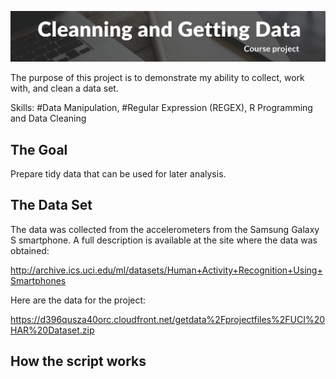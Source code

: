 ![Getting and Cleaning Data Course Project](./assets/cover.jpg?raw=true "Title")

The purpose of this project is to demonstrate my ability to collect, work with, and clean a data set. 

Skills: #Data Manipulation, #Regular Expression (REGEX), R Programming and Data Cleaning 

## The Goal
Prepare tidy data that can be used for later analysis.

## The Data Set
The data was collected from the accelerometers from the Samsung Galaxy S smartphone. A full description is available at the site where the data was obtained:

http://archive.ics.uci.edu/ml/datasets/Human+Activity+Recognition+Using+Smartphones

Here are the data for the project:

https://d396qusza40orc.cloudfront.net/getdata%2Fprojectfiles%2FUCI%20HAR%20Dataset.zip

## How the script works




